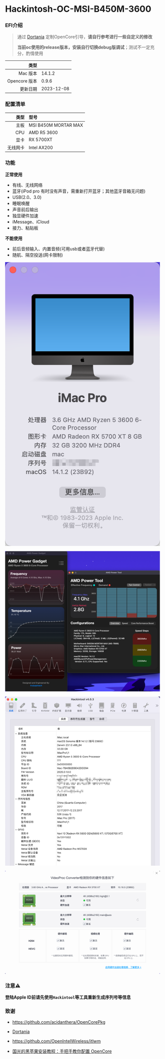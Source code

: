 # Hackintosh-OC-MSI-B450M-3600

### EFI介绍

> 通过 [Dortania](https://dortania.github.io/OpenCore-Install-Guide/) 定制OpenCore引导，**请自行参考进行一些自定义的修改**
>
> **当前oc使用的release版本，安装自行切换debug版调试**；测试不一定充分，酌情使用

|     类型 |                  |
| ------------: | :--------- |
| Mac 版本      | 14.1.2     |
| Opencore 版本 | 0.9.6      |
| 更新日期      | 2023-12-08 |

### 配置清单

|     类型 | 型号                 |
| -------: | :------------------- |
|     主板 | MSI B450M MORTAR MAX |
|      CPU | AMD R5 3600          |
|     显卡 | RX 5700XT            |
| 无线网卡 | Intel AX200          |

### 功能

**正常使用**

- 有线、无线网络
- 蓝牙(iPod pro 有时没有声音，需重新打开蓝牙；其他蓝牙音箱无问题)
- USB(2.0、3.0)
- 睡眠唤醒
- 声音前后输出
- 独显硬件加速
- iMessage、iCloud
- 接力、粘贴板

**不能使用**

- 前后音频输入、内置音频(可用usb或者蓝牙代替)
- 随航、隔空投送(网卡限制)

![image-20231208211416307](./img/image-20231208211416307.png)

![image-20231208213343921](./img/image-20231208213343921.png)

![image-20231208211726397](./img/image-20231208211726397.png)

![image-20231208213103605](./img/image-20231208213103605.png)

### **注意**⚠️

**登陆Apple ID前请先使用`Hackintool`等工具重新生成序列号等信息**

### 致谢

- https://github.com/acidanthera/OpenCorePkg

- [Dortania](https://dortania.github.io/OpenCore-Install-Guide/) 
- https://github.com/OpenIntelWireless/itlwm
- [国光的黑苹果安装教程：手把手教你配置 OpenCore](https://apple.sqlsec.com/)
